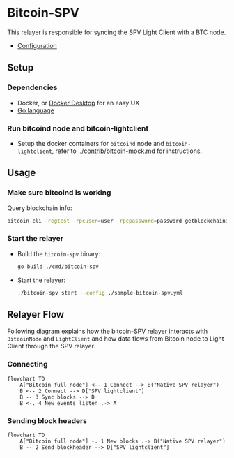 # Bitcoin-SPV

This relayer is responsible for syncing the SPV Light Client with a BTC node.

- [Configuration](./configuration.md)

## Setup

### Dependencies

- Docker, or [Docker Desktop](https://www.docker.com/products/docker-desktop) for an easy UX
- [Go language](https://golang.org/dl/)

### Run bitcoind node and bitcoin-lightclient

- Setup the docker containers for `bitcoind` node and `bitcoin-lightclient`, refer to [../contrib/bitcoin-mock.md](../contrib/bitcoin-mock.md) for instructions.

## Usage

### Make sure bitcoind is working

Query blockchain info:

```bash
bitcoin-cli -regtest -rpcuser=user -rpcpassword=password getblockchaininfo
```

### Start the relayer

- Build the `bitcoin-spv` binary:

    ```bash
    go build ./cmd/bitcoin-spv
    ```

- Start the relayer:

    ```bash
    ./bitcoin-spv start --config ./sample-bitcoin-spv.yml
    ```

## Relayer Flow

Following diagram explains how the bitcoin-SPV relayer interacts with `BitcoinNode` and `LightClient` and how data flows from Bitcoin node to Light Client through the SPV relayer.

### Connecting

```mermaid
flowchart TD
    A["Bitcoin full node"] <-- 1 Connect --> B("Native SPV relayer")
    B <-- 2 Connect --> D["SPV lightclient"]
    B -- 3 Sync blocks --> D
    B <-. 4 New events listen .-> A
```

### Sending block headers

```mermaid
flowchart TD
    A["Bitcoin full node"] -. 1 New blocks .-> B("Native SPV relayer")
    B -- 2 Send blockheader --> D["SPV lightclient"]
```
